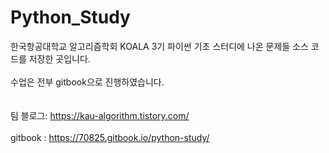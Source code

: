 # Python_Study


한국항공대학교 알고리즘학회 KOALA 3기 파이썬 기초 스터디에 나온 문제들 소스 코드를 저장한 곳입니다.
<br/><br/>
수업은 전부 gitbook으로 진행하였습니다.
<br/><br/><br/>
팀 블로그: https://kau-algorithm.tistory.com/ <br/><br/>
gitbook : https://70825.gitbook.io/python-study/
